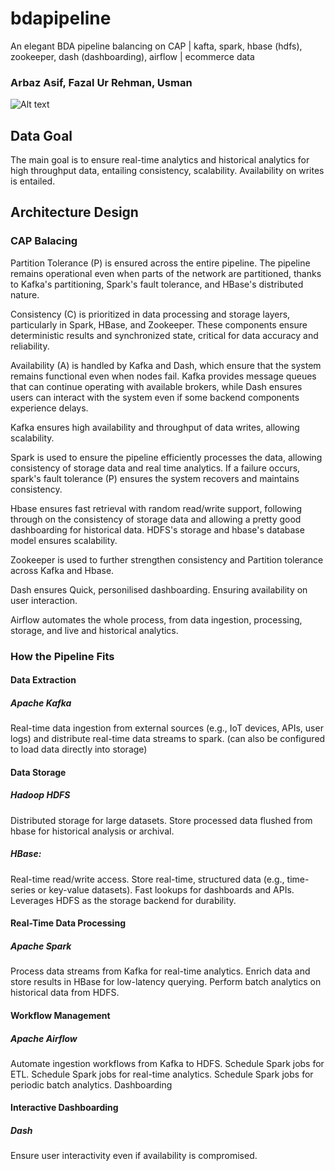 # bdapipeline
An elegant BDA pipeline balancing on CAP | kafta, spark, hbase (hdfs), zookeeper, dash (dashboarding), airflow | ecommerce data

### Arbaz Asif, Fazal Ur Rehman, Usman

![Alt text](https://github.com/usmanshafii/bdapipeline/blob/main/pipeline.png)

## Data Goal
The main goal is to ensure real-time analytics and historical analytics for high throughput data, entailing consistency, scalability. Availability on writes is entailed.

## Architecture Design

### CAP Balacing

Partition Tolerance (P) is ensured across the entire pipeline. The pipeline remains operational even when parts of the network are partitioned, thanks to Kafka's partitioning, Spark's fault tolerance, and HBase's distributed nature.

Consistency (C) is prioritized in data processing and storage layers, particularly in Spark, HBase, and Zookeeper. These components ensure deterministic results and synchronized state, critical for data accuracy and reliability.

Availability (A) is handled by Kafka and Dash, which ensure that the system remains functional even when nodes fail. Kafka provides message queues that can continue operating with available brokers, while Dash ensures users can interact with the system even if some backend components experience delays.

Kafka ensures high availability and throughput of data writes, allowing scalability.

Spark is used to ensure the pipeline efficiently processes the data, allowing consistency of storage data and real time analytics.
If a failure occurs, spark's fault tolerance (P) ensures the system recovers and maintains consistency.
 
Hbase ensures fast retrieval with random read/write support, following through on the consistency of storage data and allowing a pretty good dashboarding for historical data.
HDFS's storage and hbase's database model ensures scalability. 

Zookeeper is used to further strengthen consistency and Partition tolerance across Kafka and Hbase.

Dash ensures Quick, personilised dashboarding. Ensuring availability on user interaction. 

Airflow automates the whole process, from data ingestion, processing, storage, and live and historical analytics.


### How the Pipeline Fits

#### Data Extraction
##### Apache Kafka
Real-time data ingestion from external sources (e.g., IoT devices, APIs, user logs) and distribute real-time data streams to spark. (can also be configured to load data directly into storage)

#### Data Storage
##### Hadoop HDFS
Distributed storage for large datasets.
Store processed data flushed from hbase for historical analysis or archival.

##### HBase:
Real-time read/write access. Store real-time, structured data (e.g., time-series or key-value datasets).
Fast lookups for dashboards and APIs.
Leverages HDFS as the storage backend for durability.

#### Real-Time Data Processing
##### Apache Spark
Process data streams from Kafka for real-time analytics.
Enrich data and store results in HBase for low-latency querying.
Perform batch analytics on historical data from HDFS.

#### Workflow Management
##### Apache Airflow
Automate ingestion workflows from Kafka to HDFS.
Schedule Spark jobs for ETL.
Schedule Spark jobs for real-time analytics.
Schedule Spark jobs for periodic batch analytics.
Dashboarding

#### Interactive Dashboarding
##### Dash
Ensure user interactivity even if availability is compromised.

